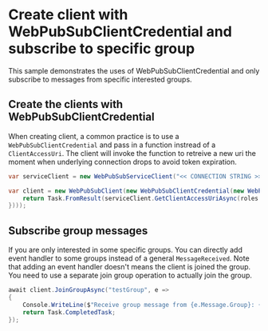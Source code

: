 # Create client with WebPubSubClientCredential and subscribe to specific group

This sample demonstrates the uses of WebPubSubClientCredential and only subscribe to messages from specific interested groups.

## Create the clients with WebPubSubClientCredential

When creating client, a common practice is to use a `WebPubSubClientCredential` and pass in a function instread of a `ClientAccessUri`. The client will invoke the function to retreive a new uri the moment when underlying connection drops to avoid token expiration.

```C# Snippet:WebPubSubClient_ClientAndGroup_CreateClient
var serviceClient = new WebPubSubServiceClient("<< CONNECTION STRING >>", "hub");

var client = new WebPubSubClient(new WebPubSubClientCredential(new WebPubSubClientCredentialOptions(token => {
    return Task.FromResult(serviceClient.GetClientAccessUriAsync(roles: new[] { "webpubsub.joinLeaveGroup", "webpubsub.sendToGroup" }));
})));
```

## Subscribe group messages

If you are only interested in some specific groups. You can directly add event handler to some groups instead of a general `MessageReceived`. Note that adding an event handler doesn't means the client is joined the group. You need to use a separate join group operation to actually join the group.

```C# Snippet:WebPubSubClient_ClientAndGroup_GroupSubscribe
await client.JoinGroupAsync("testGroup", e =>
{
    Console.WriteLine($"Receive group message from {e.Message.Group}: {e.Message.Data}");
    return Task.CompletedTask;
});
```
